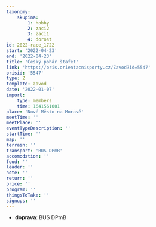 ```yaml
---
taxonomy:
    skupina:
        1: hobby
        2: zaci2
        3: zaci1
        4: dorost
id: 2022-race_1722
start: '2022-04-23'
end: '2022-04-23'
title: 'Český pohár štafet'
link: 'https://oris.orientacnisporty.cz/Zavod?id=5547'
orisid: '5547'
type: Z
template: zavod
date: '2022-01-07'
import:
    type: members
    time: 1641561001
place: 'Nové Město na Moravě'
meetTime: ''
meetPlace: ''
eventTypeDescription: ''
startTime: ''
map: ''
terrain: ''
transport: 'BUS DPmB'
accomodation: ''
food: ''
leader: ''
note: ''
return: ''
price: ''
program: ''
thingsToTake: ''
signups: ''
---
```


* **doprava**: BUS DPmB
